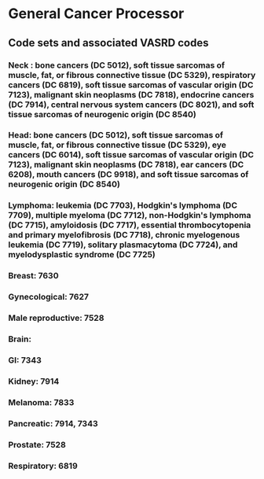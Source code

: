 # General Cancer Processor

## Code sets and associated VASRD codes

### Neck : bone cancers (DC 5012), soft tissue sarcomas of muscle, fat, or fibrous connective tissue (DC 5329), respiratory cancers (DC 6819),  soft tissue sarcomas of vascular origin (DC 7123), malignant skin neoplasms (DC 7818), endocrine cancers (DC 7914), central nervous system cancers (DC 8021), and soft tissue sarcomas of neurogenic origin (DC 8540)

### Head: bone cancers (DC 5012), soft tissue sarcomas of muscle, fat, or fibrous connective tissue (DC 5329), eye cancers (DC 6014),  soft tissue sarcomas of vascular origin (DC 7123), malignant skin neoplasms (DC 7818), ear cancers (DC 6208), mouth cancers (DC 9918), and soft tissue sarcomas of neurogenic origin (DC 8540)

### Lymphoma: leukemia (DC 7703), Hodgkin's lymphoma (DC 7709), multiple myeloma (DC 7712), non-Hodgkin's lymphoma (DC 7715), amyloidosis (DC 7717), essential thrombocytopenia and primary myelofibrosis (DC 7718), chronic myelogenous leukemia (DC 7719), solitary plasmacytoma (DC 7724), and myelodysplastic syndrome (DC 7725)

### Breast: 7630

### Gynecological: 7627

### Male reproductive: 7528

### Brain:

### GI: 7343

### Kidney: 7914

### Melanoma: 7833

### Pancreatic: 7914, 7343

### Prostate: 7528

### Respiratory: 6819
